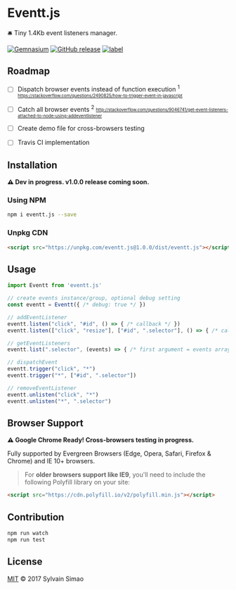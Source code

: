 # Eventt.js

🛎️ Tiny 1.4Kb event listeners manager.

[![Gemnasium](https://img.shields.io/gemnasium/maoosi/eventt.js.svg)](https://github.com/maoosi/eventt.js) [![GitHub release](https://img.shields.io/github/release/maoosi/eventt.js.svg)](https://github.com/maoosi/eventt.js)  [![label](https://img.shields.io/github/issues-raw/badges/maoosi/eventt.js.svg)](https://github.com/maoosi/eventt.js)


## Roadmap

- [ ] Dispatch browser events instead of function execution <sup>1</sup> <sub><sup>https://stackoverflow.com/questions/2490825/how-to-trigger-event-in-javascript</sup></sub>
- [ ] Catch all browser events <sup>2</sup> <sub><sup>http://stackoverflow.com/questions/9046741/get-event-listeners-attached-to-node-using-addeventlistener</sup></sub>
- [ ] Create demo file for cross-browsers testing
- [ ] Travis CI implementation


## Installation

**⚠️ Dev in progress. v1.0.0 release coming soon.**

### Using NPM

```bash
npm i eventt.js --save
```

### Unpkg CDN

```html
<script src="https://unpkg.com/eventt.js@1.0.0/dist/eventt.js"></script>
```


## Usage

```javascript
import Eventt from 'eventt.js'

// create events instance/group, optional debug setting
const eventt = Eventt({ /* debug: true */ })

// addEventListener
eventt.listen("click", "#id", () => { /* callback */ })
eventt.listen(["click", "resize"], ["#id", ".selector"], () => { /* callback */ }, { /* opts */ })

// getEventListeners
eventt.list(".selector", (events) => { /* first argument = events array */ })

// dispatchEvent
eventt.trigger("click", "*")
eventt.trigger("*", ["#id", ".selector"])

// removeEventListener
eventt.unlisten("click", "*")
eventt.unlisten("*", ".selector")
```


## Browser Support

**⚠️ Google Chrome Ready! Cross-browsers testing in progress.**

Fully supported by Evergreen Browsers (Edge, Opera, Safari, Firefox & Chrome) and IE 10+ browsers.

> For **older browsers support like IE9**, you'll need to include the following Polyfill library on your site:
>
```html
<script src="https://cdn.polyfill.io/v2/polyfill.min.js"></script>
```


## Contribution

```bash
npm run watch
npm run test
```


## License

[MIT](https://github.com/maoosi/eventt.js/blob/master/LICENSE.md) © 2017 Sylvain Simao
